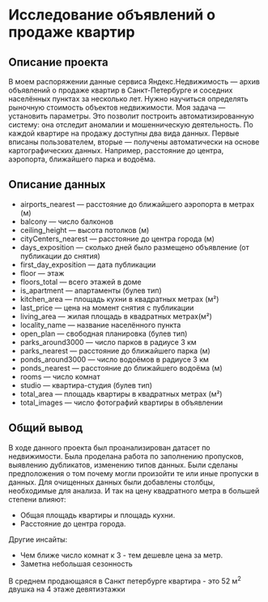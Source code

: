 # Исследование объявлений о продаже квартир

## Описание проекта
В моем распоряжении данные сервиса Яндекс.Недвижимость — архив объявлений о продаже квартир в Санкт-Петербурге и соседних населённых пунктах за несколько лет. Нужно научиться определять рыночную стоимость объектов недвижимости. Моя задача — установить параметры. Это позволит построить автоматизированную систему: она отследит аномалии и мошенническую деятельность.
По каждой квартире на продажу доступны два вида данных. Первые вписаны пользователем, вторые — получены автоматически на основе картографических данных. Например, расстояние до центра, аэропорта, ближайшего парка и водоёма.

## Описание данных

- airports_nearest — расстояние до ближайшего аэропорта в метрах (м)
- balcony — число балконов
- ceiling_height — высота потолков (м)
- cityCenters_nearest — расстояние до центра города (м)
- days_exposition — сколько дней было размещено объявление (от публикации до снятия)
- first_day_exposition — дата публикации
- floor — этаж
- floors_total — всего этажей в доме
- is_apartment — апартаменты (булев тип)
- kitchen_area — площадь кухни в квадратных метрах (м²)
- last_price — цена на момент снятия с публикации
- living_area — жилая площадь в квадратных метрах(м²)
- locality_name — название населённого пункта
- open_plan — свободная планировка (булев тип)
- parks_around3000 — число парков в радиусе 3 км
- parks_nearest — расстояние до ближайшего парка (м)
- ponds_around3000 — число водоёмов в радиусе 3 км
- ponds_nearest — расстояние до ближайшего водоёма (м)
- rooms — число комнат
- studio — квартира-студия (булев тип)
- total_area — площадь квартиры в квадратных метрах (м²)
- total_images — число фотографий квартиры в объявлении

## Общий вывод
В ходе данного проекта был проанализирован датасет по недвижимости. Была проделана работа по заполнению пропусков, выявлению дубликатов, изменению типов данных. Были сделаны предположения о том почему могли произойти те или иные пропуски в данных. Для очищенных данных были добавлены столбцы, необходимые для анализа.
И так на цену квадратного метра в большей степени влияют:
* Общая площадь квартиры и площадь кухни.
* Расстояние до центра города.

Другие инсайты:
* Чем ближе число комнат к 3 - тем дешевле цена за метр.
* Заметна небольшая сезонность

В среднем продающаяся в Санкт петербурге квартира - это 52 м<sup>2</sup> двушка на 4 этаже девятиэтажки 